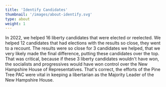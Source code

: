 ```yaml
---
title: 'Identify Candidates'
thumbnail: '/images/about-identify.svg'
type: about
weight: 1
---
```


In 2022, we helped 16 liberty candidates that were elected or reelected. We helped 12 candidates that had elections with the results so close, they went to a recount. The results were so close for 3 candidates we helped, that we very likely made the final difference, putting these candidates over the top. That was critical, because if these 3 liberty candidates wouldn't have won, the socialists and progressives would have won control over the New Hampshire House of Representatives. That's correct, the efforts of the Pine Tree PAC were vital in keeping a libertarian as the Majority Leader of the New Hampshire House. 

